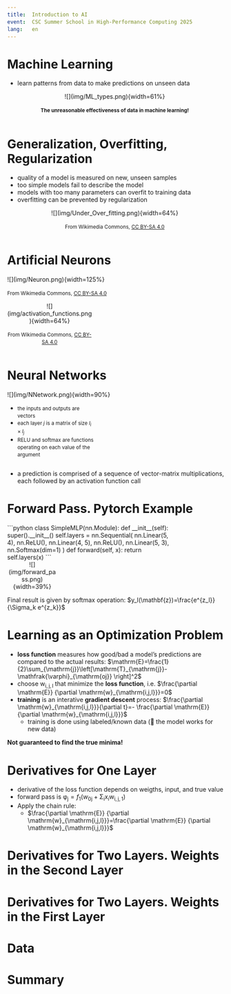 ```yaml
---
title:  Introduction to AI
event:  CSC Summer School in High-Performance Computing 2025
lang:   en
---
```



# Machine Learning

- learn patterns from data to make predictions on unseen data

<div class="column"  style="width:99%; text-align: center;">
  ![](img/ML_types.png){width=61%}
  
  <small>**The unreasonable effectiveness of data in machine learning!**</small>
</div>



# Generalization, Overfitting, Regularization

- quality of a model is measured on new, unseen samples
- too simple models fail to describe the model
- models with too many parameters can overfit to training data
- overfitting can be prevented by regularization

<div class="column"  style="width:99%; text-align: center;">
  ![](img/Under_Over_fitting.png){width=64%}

  <small>From Wikimedia Commons, [CC BY-SA 4.0](https://creativecommons.org/licenses/by-sa/4.0/)</small>
</div>

# Artificial Neurons

<div class="column"  style="width:57%">
  ![](img/Neuron.png){width=125%}

  <small>From Wikimedia Commons, [CC BY-SA 4.0](https://creativecommons.org/licenses/by-sa/4.0/)</small>

</div>
<div class="column"  style="width:39%; text-align: center;">
  ![](img/activation_functions.png){width=64%}

  <small>From Wikimedia Commons, [CC BY-SA 4.0](https://creativecommons.org/licenses/by-sa/4.0/)</small>
</div>


#  Neural Networks

<div class="column"  style="width:58%">
  ![](img/NNetwork.png){width=90%}
</div>

<div class="column"  style="width:40%">

  - <small>the inputs and outputs are vectors </small>
  - <small>each layer $j$ is a matrix of size $l_{i}\times l_j$</small>
  - <small>RELU and softmax are functions operating on each value of the argument</small>

</div>

  - a prediction is comprised of a sequence of vector-matrix multiplications, each followed by an activation function call

    
# Forward Pass. Pytorch Example
 
<div class="column"  style="width:75%">
```python
class SimpleMLP(nn.Module):
    def __init__(self):
        super().__init__()
        self.layers = nn.Sequential(
            nn.Linear(5, 4),
            nn.ReLU(),
            nn.Linear(4, 5),
            nn.ReLU(),
            nn.Linear(5, 3),
            nn.Softmax(dim=1)
        )
    def forward(self, x):
        return self.layers(x)
```
</div>

<div class="column"  style="width:23%; text-align: center;">
![](img/forward_pass.png){width=39%}
</div>

Final result is given by softmax operation: $y_l(\mathbf{z})=\frac{e^{z_l}}{\Sigma_k e^{z_k}}$

# Learning as an Optimization Problem

- **loss function** measures how good/bad a model’s predictions are compared to the actual results: $\mathrm{E}=\frac{1}{2}\sum_{\mathrm{j}}\left[\mathrm{T}_{\mathrm{j}}-\mathfrak{\varphi}_{\mathrm{oj}} \right]^2$
- choose $\mathrm{w}_{ \mathrm{i,j,l}}$ that minimize the **loss function**, i.e.
   $\frac{\partial \mathrm{E}} {\partial \mathrm{w}_{\mathrm{i,j,l}}}=0$
- **training** is an interative **gradient descent** process: $\frac{\partial \mathrm{w}_{\mathrm{i,j,l}}}{\partial t}=- \frac{\partial \mathrm{E}}{\partial \mathrm{w}_{\mathrm{i,j,l}}}$
  -  training is done using labeled/known data (&#x1F91E; the model works for new data)
  
**Not guaranteed to find the true minima!**

# Derivatives for One Layer 

- derivative of the loss function depends on weigths, input, and true value
- forward pass is $\mathfrak{\varphi}_{\mathrm{j}}=f_{\mathrm{1}}(w_{\mathrm{0j}}+\mathfrak{\Sigma}_{\mathrm{i}}{\mathrm{x}_i\mathrm{w}_{\mathrm{i,j,1}}})$
- Apply the chain rule:
     - $\frac{\partial \mathrm{E}} {\partial \mathrm{w}_{\mathrm{i,j,l}}}=\frac{\partial \mathrm{E}} {\partial \mathrm{w}_{\mathrm{i,j,l}}}$


# Derivatives for Two Layers. Weights in the Second Layer



# Derivatives for Two Layers. Weights in the First Layer


# Data


# Summary

